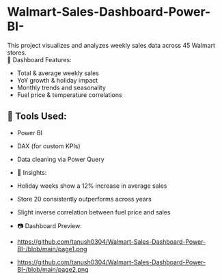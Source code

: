 # Walmart-Sales-Dashboard-Power-BI-
This project visualizes and analyzes weekly sales data across 45 Walmart stores.  
📌 Dashboard Features:
- Total & average weekly sales
- YoY growth & holiday impact
- Monthly trends and seasonality
- Fuel price & temperature correlations

## 🔧 Tools Used:
- Power BI
- DAX (for custom KPIs)
- Data cleaning via Power Query

- 🔗 Insights:
- Holiday weeks show a 12% increase in average sales
- Store 20 consistently outperforms across years
- Slight inverse correlation between fuel price and sales

- 📷 Dashboard Preview:
- https://github.com/tanush0304/Walmart-Sales-Dashboard-Power-BI-/blob/main/page1.png
- https://github.com/tanush0304/Walmart-Sales-Dashboard-Power-BI-/blob/main/page2.png
